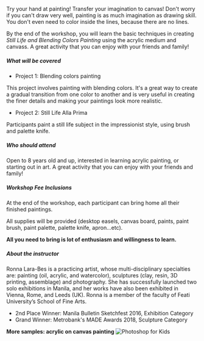Try your hand at painting! Transfer your imagination to canvas! Don't worry if you can't draw very well, painting is as much imagination as drawing skill. You don't even need to color inside the lines, because there are no lines.

By the end of the workshop, you will learn the basic techniques in creating _Still Life and Blending Colors Painting_ using the acrylic medium and canvass. A great activity that you can enjoy with your friends and family!

##### What will be covered

- Project 1: Blending colors painting

This project involves painting with blending colors. It's a great way to create a gradual transition from one color to another and is very useful in creating the finer details and making your paintings look more realistic.

- Project 2: Still Life Alla Prima

Participants paint a still life subject in the impressionist style, using brush and palette knife.

##### Who should attend

Open to 8 years old and up, interested in learning acrylic painting, or starting out in art. A great activity that you can enjoy with your friends and family!

##### Workshop Fee Inclusions

At the end of the workshop, each participant can bring home all their finished paintings.

All supplies will be provided (desktop easels, canvas board, paints, paint brush, paint palette, palette knife, apron...etc).

**All you need to bring is lot of enthusiasm and willingness to learn.**

##### About the instructor

Ronna Lara-Bes is a practicing artist, whose multi-disciplinary specialties are: painting (oil, acrylic, and watercolor), sculptures (clay, resin, 3D printing, assemblage) and photography. She has successfully launched two solo exhibitions in Manila, and her works have also been exhibited in Vienna, Rome, and Leeds (UK). Ronna is a member of the faculty of Feati University’s School of Fine Arts.

- 2nd Place Winner: Manila Bulletin Sketchfest 2016, Exhibition Category
- Grand Winner: Metrobank's MADE Awards 2018, Sculpture Category

**More samples: acrylic on canvas painting** ![Photoshop for Kids](../../images/dynamic-painting-samples.jpg)
